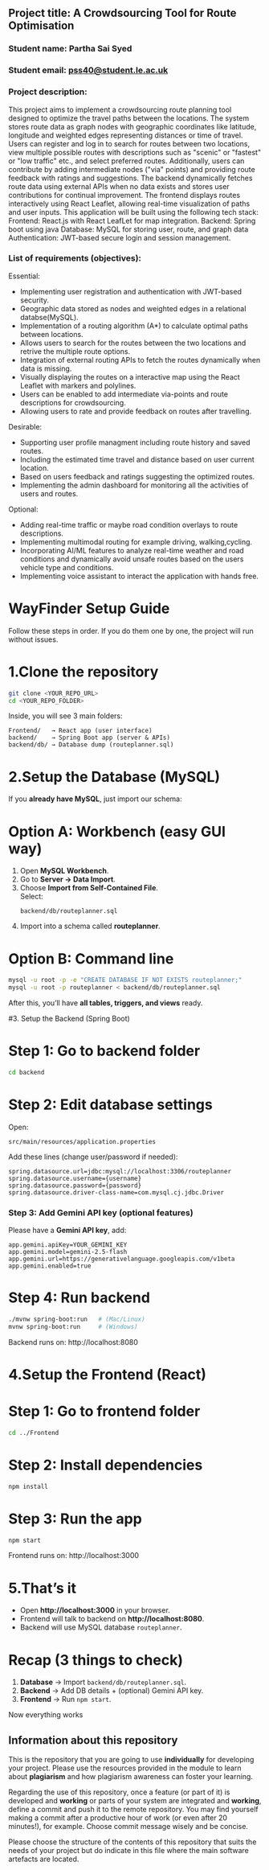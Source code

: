 [comment]: # (You may find the following markdown cheat sheet useful: https://www.markdownguide.org/cheat-sheet/. You may also consider using an online Markdown editor such as StackEdit or makeareadme.) 

## Project title: A Crowdsourcing Tool for Route Optimisation

### Student name: Partha Sai Syed

### Student email: pss40@student.le.ac.uk

### Project description: 
This project aims to implement a crowdsourcing route planning tool designed to optimize the travel paths between the locations. The system stores route data as graph nodes with geographic coordinates like latitude, longitude and weighted edges representing distances or time of travel. Users can register and log in to search for routes between two locations, view multiple possible routes with descriptions such as "scenic" or "fastest" or "low traffic"  etc., and select preferred routes. Additionally, users can contribute by adding intermediate nodes ("via" points) and providing route feedback with ratings and suggestions. The backend dynamically fetches route data using external APIs when no data exists and stores user contributions for continual improvement. The frontend displays routes interactively using React Leaflet, allowing real-time visualization of paths and user inputs.
This application will be built using the following tech stack:
Frontend: React.js with React LeafLet for map integration.
Backend: Spring boot using java
Database: MySQL for storing user, route, and graph data
Authentication: JWT-based secure login and session management.

### List of requirements (objectives): 

[comment]: # (You can add as many additional bullet points as necessary by adding an additional hyphon symbol '-' at the end of each list) 

Essential:
- Implementing user registration and authentication with JWT-based security.
- Geographic data stored as nodes and weighted edges in a relational databse(MySQL).
- Implementation of a routing algorithm (A*) to calculate optimal paths between locations.
- Allows users to search for the routes between the two locations and retrive the multiple route options.
- Integration of external routing APIs to fetch the routes dynamically when data is missing.
- Visually displaying the routes on a  interactive map using the React Leaflet with markers and polylines.
- Users can be enabled to add intermediate via-points and route descriptions for crowdsourcing.
- Allowing users to rate and provide feedback on routes after travelling.

Desirable:
- Supporting user profile managment including route history and saved routes.
- Including the estimated time travel and distance based on user current location.
- Based on users feedback and ratings suggesting the optimized routes.
- Implementing the admin dashboard for monitoring all the activities of users and routes.

Optional:
- Adding real-time traffic or maybe road condition overlays to route descriptions.
- Implementing multimodal routing for example driving, walking,cycling.
- Incorporating AI/ML features to analyze real-time weather and road conditions and dynamically avoid unsafe routes based on the users vehicle type and conditions.
- Implementing voice assistant to interact the application with hands free.

# WayFinder Setup Guide

Follow these steps in order. If you do them one by one, the project will run without issues.  


# 1.Clone the repository
```bash
git clone <YOUR_REPO_URL>
cd <YOUR_REPO_FOLDER>
```

Inside, you will see 3 main folders:
```
Frontend/   → React app (user interface)
backend/    → Spring Boot app (server & APIs)
backend/db/ → Database dump (routeplanner.sql)
```

# 2.Setup the Database (MySQL)

If you **already have MySQL**, just import our schema:

# Option A: Workbench (easy GUI way)
1. Open **MySQL Workbench**.  
2. Go to **Server → Data Import**.  
3. Choose **Import from Self-Contained File**.  
   Select:
   ```
   backend/db/routeplanner.sql
   ```
4. Import into a schema called **routeplanner**.  

# Option B: Command line
```bash
mysql -u root -p -e "CREATE DATABASE IF NOT EXISTS routeplanner;"
mysql -u root -p routeplanner < backend/db/routeplanner.sql
```

After this, you’ll have **all tables, triggers, and views** ready.


#3. Setup the Backend (Spring Boot)

# Step 1: Go to backend folder
```bash
cd backend
```

# Step 2: Edit database settings
Open:  
```
src/main/resources/application.properties
```

Add these lines (change user/password if needed):
```properties
spring.datasource.url=jdbc:mysql://localhost:3306/routeplanner
spring.datasource.username={username}
spring.datasource.password={password}
spring.datasource.driver-class-name=com.mysql.cj.jdbc.Driver
```

### Step 3: Add Gemini API key (optional features)
Please have a **Gemini API key**, add:
```properties
app.gemini.apiKey=YOUR_GEMINI_KEY
app.gemini.model=gemini-2.5-flash
app.gemini.url=https://generativelanguage.googleapis.com/v1beta
app.gemini.enabled=true
```


# Step 4: Run backend
```bash
./mvnw spring-boot:run   # (Mac/Linux)
mvnw spring-boot:run     # (Windows)
```

Backend runs on: http://localhost:8080


# 4.Setup the Frontend (React)

# Step 1: Go to frontend folder
```bash
cd ../Frontend
```

# Step 2: Install dependencies
```bash
npm install
```

# Step 3: Run the app
```bash
npm start
```

Frontend runs on: http://localhost:3000


# 5.That’s it
- Open **http://localhost:3000** in your browser.  
- Frontend will talk to backend on **http://localhost:8080**.  
- Backend will use MySQL database `routeplanner`.  

# Recap (3 things to check)
1. **Database** → Import `backend/db/routeplanner.sql`.  
2. **Backend** → Add DB details + (optional) Gemini API key.  
3. **Frontend** → Run `npm start`.  

Now everything works 


## Information about this repository
This is the repository that you are going to use **individually** for developing your project. Please use the resources provided in the module to learn about **plagiarism** and how plagiarism awareness can foster your learning.

Regarding the use of this repository, once a feature (or part of it) is developed and **working** or parts of your system are integrated and **working**, define a commit and push it to the remote repository. You may find yourself making a commit after a productive hour of work (or even after 20 minutes!), for example. Choose commit message wisely and be concise.

Please choose the structure of the contents of this repository that suits the needs of your project but do indicate in this file where the main software artefacts are located.
